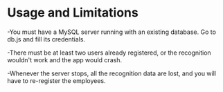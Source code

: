 # Usage and Limitations

-You must have a MySQL server running with an existing database. Go to db.js and fill its credentials.

-There must be at least two users already registered, or the recognition wouldn't work and the app would crash.

-Whenever the server stops, all the recognition data are lost, and you will have to re-register the employees.
